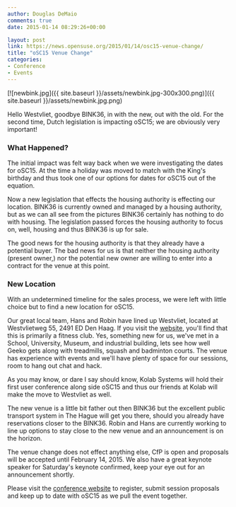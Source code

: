 ```yaml
---
author: Douglas DeMaio
comments: true
date: 2015-01-14 08:29:26+00:00

layout: post
link: https://news.opensuse.org/2015/01/14/osc15-venue-change/
title: "oSC15 Venue Change"
categories:
- Conference
- Events
---
```

[![newbink.jpg]({{ site.baseurl }}/assets/newbink.jpg-300x300.png)]({{ site.baseurl }}/assets/newbink.jpg.png)

Hello Westvliet, goodbye BINK36, in with the new, out with the old. For the second time, Dutch legislation is impacting oSC15; we are obviously very important!


### What Happened?


The initial impact was felt way back when we were investigating the dates for oSC15. At the time a holiday was moved to match with the King's birthday and thus took one of our options for dates for oSC15 out of the equation.

Now a new legislation that effects the housing authority is effecting our location. BINK36 is currently owned and managed by a housing authority, but as we can all see from the pictures BINK36 certainly has nothing to do with housing. The legislation passed forces the housing authority to focus on, well, housing and thus BINK36 is up for sale.

The good news for the housing authority is that they already have a potential buyer. The bad news for us is that neither the housing authority (present owner,) nor the potential new owner are willing to enter into a contract for the venue at this point.


### New Location


<!-- more -->

With an undetermined timeline for the sales process, we were left with little choice but to find a new location for oSC15.

Our great local team, Hans and Robin have lined up Westvliet, located at Westvlietweg 55, 2491 ED Den Haag. If you visit the [website](http://www.westvliet.nl/en/), you'll find that this is primarily a fitness club. Yes, something new for us, we've met in a School, University, Museum, and industrial building, lets see how well Geeko gets along with treadmills, squash and badminton courts. The venue has experience with events and we'll have plenty of space for our sessions, room to hang out chat and hack.

As you may know, or dare I say should know, Kolab Systems will hold their first user conference along side oSC15 and thus our friends at Kolab will make the move to Westvliet as well.

The new venue is a little bit father out then BINK36 but the excellent public transport system in The Hague will get you there, should you already have reservations closer to the BINK36. Robin and Hans are currently working to line up options to stay close to the new venue and an announcement is on the horizon.

The venue change does not effect anything else, CfP is open and proposals will be accepted until February 14, 2015. We also have a great keynote speaker for Saturday's keynote confirmed, keep your eye out for an announcement shortly.

Please visit the [conference website](http://bit.ly/1yeBGg0) to register, submit session proposals and keep up to date with oSC15 as we pull the event together.		
